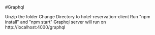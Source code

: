 #Graphql



Unzip the folder
Change Directory to hotel-reservation-client
Run "npm install" and "npm start"
Graphql server will run on http://localhost:4000/graphql
